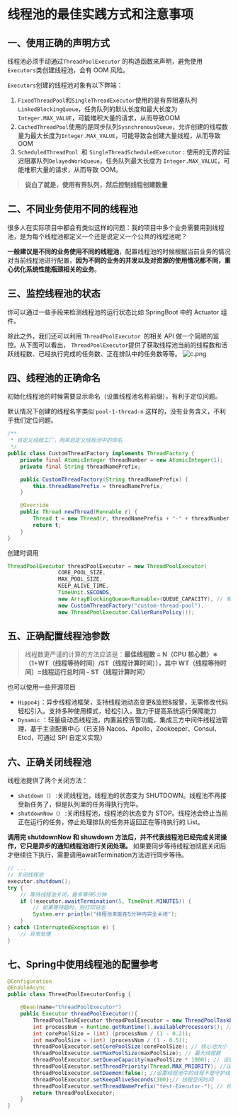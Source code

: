 # 线程池的最佳实践方式和注意事项
## 一、使用正确的声明方式
线程池必须手动通过`ThreadPoolExecutor` 的构造函数来声明，避免使用`Executors`类创建线程池，会有 OOM 风险。

`Executors`创建的线程池对象有以下弊端：
1. `FixedThreadPool`和`SingleThreadExecutor`使用的是有界阻塞队列`LinkedBlockingQueue`，任务队列的默认长度和最大长度为`Integer.MAX_VALUE`，可能堆积大量的请求，从而导致OOM
2. `CachedThreadPool`使用的是同步队列`SysnchronousQueue`，允许创建的线程数量为最大长度为`Integer.MAX_VALUE`，可能导致会创建大量线程，从而导致OOM
3. `ScheduledThreadPool `和 `SingleThreadScheduledExecutor` : 使用的无界的延迟阻塞队列`DelayedWorkQueue`，任务队列最大长度为 `Integer.MAX_VALUE`，可能堆积大量的请求，从而导致 OOM。
> **说白了就是，使用有界队列，然后控制线程创建数量**

## 二、不同业务使用不同的线程池
很多人在实际项目中都会有类似这样的问题：我的项目中多个业务需要用到线程池，是为每个线程池都定义一个还是说定义一个公共的线程池呢？

**一般建议是不同的业务使用不同的线程池**，配置线程池的时候根据当前业务的情况对当前线程池进行配置，**因为不同的业务的并发以及对资源的使用情况都不同，重心优化系统性能瓶颈相关的业务**。

## 三、监控线程池的状态
你可以通过一些手段来检测线程池的运行状态比如 SpringBoot 中的 Actuator 组件。

除此之外，我们还可以利用 `ThreadPoolExecutor `的相关 API 做一个简陋的监控。从下图可以看出， `ThreadPoolExecutor`提供了获取线程池当前的线程数和活跃线程数、已经执行完成的任务数、正在排队中的任务数等等。
![c.png](images%2Fc.png)
## 四、线程池的正确命名
初始化线程池的时候需要显示命名（设置线程池名称前缀），有利于定位问题。

默认情况下创建的线程名字类似 `pool-1-thread-n` 这样的，没有业务含义，不利于我们定位问题。

```java
/**
 * 自定义线程工厂，用来自定义线程池中的命名
 */
public class CustomThreadFactory implements ThreadFactory {
    private final AtomicInteger threadNumber = new AtomicInteger(1);
    private final String threadNamePrefix;

    public CustomThreadFactory(String threadNamePrefix) {
        this.threadNamePrefix = threadNamePrefix;
    }

    @Override
    public Thread newThread(Runnable r) {
        Thread t = new Thread(r, threadNamePrefix + "-" + threadNumber.getAndIncrement());
        return t;
    }
}

```

创建时调用
```java
ThreadPoolExecutor threadPoolExecutor = new ThreadPoolExecutor(
                CORE_POOL_SIZE,
                MAX_POOL_SIZE,
                KEEP_ALIVE_TIME,
                TimeUnit.SECONDS,
                new ArrayBlockingQueue<Runnable>(QUEUE_CAPACITY), // 有界阻塞队列
                new CustomThreadFactory("custom-thread-pool"),
                new ThreadPoolExecutor.CallerRunsPolicy());
```

## 五、正确配置线程池参数
> 线程数更严谨的计算的方法应该是：**最佳线程数 = N（CPU 核心数）∗（1+WT（线程等待时间）/ST（线程计算时间）），其中 WT（线程等待时间）=线程运行总时间 - ST（线程计算时间）**


也可以使用一些开源项目

- `Hippo4j`：异步线程池框架，支持线程池动态变更&监控&报警，无需修改代码轻松引入。支持多种使用模式，轻松引入，致力于提高系统运行保障能力
- `Dynamic` ：轻量级动态线程池，内置监控告警功能，集成三方中间件线程池管理，基于主流配置中心（已支持 Nacos、Apollo，Zookeeper、Consul、Etcd，可通过 SPI 自定义实现）

## 六、正确关闭线程池
线程池提供了两个关闭方法：
- `shutdown（）` :关闭线程池，线程池的状态变为 SHUTDOWN。线程池不再接受新任务了，但是队列里的任务得执行完毕。
- `shutdownNow（）` :关闭线程池，线程池的状态变为 STOP。线程池会终止当前正在运行的任务，停止处理排队的任务并返回正在等待执行的 List。

**调用完 shutdownNow 和 shuwdown 方法后，并不代表线程池已经完成关闭操作，它只是异步的通知线程池进行关闭处理。**
如果要同步等待线程池彻底关闭后才继续往下执行，需要调用awaitTermination方法进行同步等待。

```java
// ...
// 关闭线程池
executor.shutdown();
try {
    // 等待线程池关闭，最多等待5分钟
    if (!executor.awaitTermination(5, TimeUnit.MINUTES)) {
        // 如果等待超时，则打印日志
        System.err.println("线程池未能在5分钟内完全关闭");
    }
} catch (InterruptedException e) {
    // 异常处理
}

```

## 七、Spring中使用线程池的配置参考
```java
@Configuration
@EnableAsync
public class ThreadPoolExecutorConfig {

    @Bean(name="threadPoolExecutor")
    public Executor threadPoolExecutor(){
        ThreadPoolTaskExecutor threadPoolExecutor = new ThreadPoolTaskExecutor();
        int processNum = Runtime.getRuntime().availableProcessors(); // 返回可用处理器的Java虚拟机的数量
        int corePoolSize = (int) (processNum / (1 - 0.2));
        int maxPoolSize = (int) (processNum / (1 - 0.5));
        threadPoolExecutor.setCorePoolSize(corePoolSize); // 核心池大小
        threadPoolExecutor.setMaxPoolSize(maxPoolSize); // 最大线程数
        threadPoolExecutor.setQueueCapacity(maxPoolSize * 1000); // 设置线程池任务队列的容量为最大线程数的1000倍
        threadPoolExecutor.setThreadPriority(Thread.MAX_PRIORITY); //设置线程池中线程的优先级为最高
        threadPoolExecutor.setDaemon(false); //设置线程池中的线程不是守护线程。这意味着应用程序不会在所有非守护线程结束时立即退出
        threadPoolExecutor.setKeepAliveSeconds(300);// 线程空闲时间
        threadPoolExecutor.setThreadNamePrefix("test-Executor-"); // 线程名字前缀
        return threadPoolExecutor;
    }
}

```